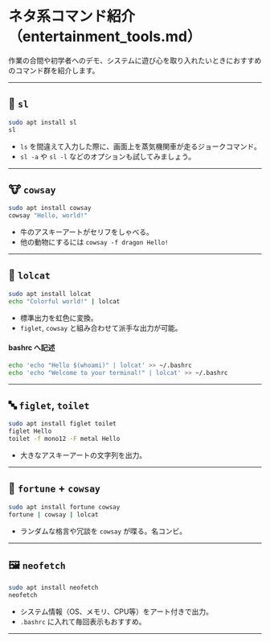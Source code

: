 # ネタ系コマンド紹介（entertainment_tools.md）

作業の合間や初学者へのデモ、システムに遊び心を取り入れたいときにおすすめのコマンド群を紹介します。

---

## 🚂 `sl`

```bash
sudo apt install sl
sl
```

- `ls` を間違えて入力した際に、画面上を蒸気機関車が走るジョークコマンド。
- `sl -a` や `sl -l` などのオプションも試してみましょう。

---

## 🐮 `cowsay`

```bash
sudo apt install cowsay
cowsay "Hello, world!"
```

- 牛のアスキーアートがセリフをしゃべる。
- 他の動物にするには `cowsay -f dragon Hello!`

---

## 🌈 `lolcat`

```bash
sudo apt install lolcat
echo "Colorful world!" | lolcat
```

- 標準出力を虹色に変換。
- `figlet`, `cowsay` と組み合わせて派手な出力が可能。

#### bashrc へ記述

```bash
echo 'echo "Hello $(whoami)" | lolcat' >> ~/.bashrc
echo 'echo "Welcome to your terminal!" | lolcat' >> ~/.bashrc
```

---

## 🔤 `figlet`, `toilet`

```bash
sudo apt install figlet toilet
figlet Hello
toilet -f mono12 -F metal Hello
```

- 大きなアスキーアートの文字列を出力。

---

## 🧠 `fortune` + `cowsay`

```bash
sudo apt install fortune cowsay
fortune | cowsay | lolcat
```

- ランダムな格言や冗談を `cowsay` が喋る。名コンビ。

---

## 🖼 `neofetch`

```bash
sudo apt install neofetch
neofetch
```

- システム情報（OS、メモリ、CPU等）をアート付きで出力。
- `.bashrc` に入れて毎回表示もおすすめ。

---


